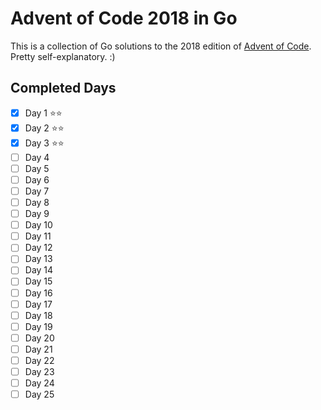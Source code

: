 # Advent of Code 2018 in Go

This is a collection of Go solutions to the 2018 edition of [Advent of Code](https://adventofcode.com/2018). Pretty self-explanatory. :)

## Completed Days

- [X] Day 1 ⭐⭐
- [X] Day 2 ⭐⭐
- [X] Day 3 ⭐⭐
- [ ] Day 4
- [ ] Day 5
- [ ] Day 6
- [ ] Day 7
- [ ] Day 8
- [ ] Day 9
- [ ] Day 10
- [ ] Day 11
- [ ] Day 12
- [ ] Day 13
- [ ] Day 14
- [ ] Day 15
- [ ] Day 16
- [ ] Day 17
- [ ] Day 18
- [ ] Day 19
- [ ] Day 20
- [ ] Day 21
- [ ] Day 22
- [ ] Day 23
- [ ] Day 24
- [ ] Day 25
